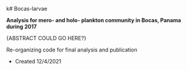 k# Bocas-larvae

**Analysis for mero- and holo- plankton community in Bocas, Panama during 2017**

{ABSTRACT COULD GO HERE?}

Re-organizing code for final analysis and publication
   * Created 12/4/2021

